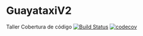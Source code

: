 # GuayataxiV2
Taller Cobertura de código
[![Build Status](https://travis-ci.org/junkluis/GuayataxiV2.svg?branch=Carlos_Garzon_Torres)](https://travis-ci.org/junkluis/GuayataxiV2)
[![codecov](https://codecov.io/gh/junkluis/GuayataxiV2/branch/master/graph/badge.svg)](https://codecov.io/gh/junkluis/GuayataxiV2)
